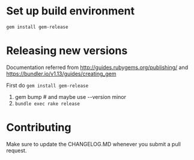 # Set up build environment

    gem install gem-release


# Releasing new versions

Documentation referred from http://guides.rubygems.org/publishing/ and https://bundler.io/v1.13/guides/creating_gem

First do `gem install gem-release`

1. gem bump  # and maybe use --version minor
2. `bundle exec rake release`

# Contributing
Make sure to update the CHANGELOG.MD whenever you submit a pull request. 

